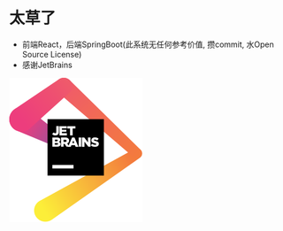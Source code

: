太草了
=====

- 前端React，后端SpringBoot(此系统无任何参考价值, 攒commit, 水Open Source License)
- 感谢JetBrains

![jetbrains](/jetbrains.svg)
